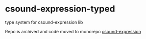 csound-expression-typed
=======================

type system for csound-expression lib

Repo is archived and code moved to monorepo [csound-expression](https://github.com/spell-music/csound-expression)

